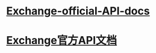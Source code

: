 # [Exchange-official-API-docs](https://github.com/CoinUpGlobal/api-docs/blob/master/api/us_en/api_doc_en.md)

# [Exchange官方API文档](https://github.com/CoinUpGlobal/api-docs/blob/master/api/zh_cn/api_doc_cn.md)
